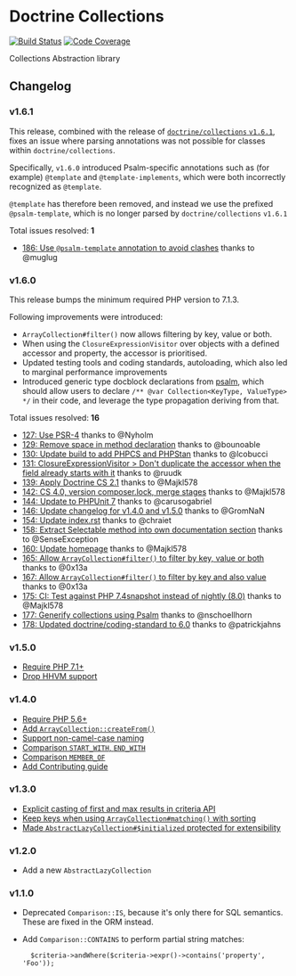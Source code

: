 # Doctrine Collections

[![Build Status](https://github.com/doctrine/collections/workflows/Continuous%20Integration/badge.svg)](https://github.com/doctrine/collections/actions)
[![Code Coverage](https://codecov.io/gh/doctrine/collections/branch/master/graph/badge.svg)](https://codecov.io/gh/doctrine/collections/branch/master)

Collections Abstraction library

## Changelog

### v1.6.1

This release, combined with the release of [`doctrine/collections` `v1.6.1`](https://github.com/doctrine/collections/releases/tag/v1.6.1),
fixes an issue where parsing annotations was not possible
for classes within `doctrine/collections`.

Specifically, `v1.6.0` introduced Psalm-specific annotations
such as (for example) `@template` and `@template-implements`,
which were both incorrectly recognized as `@template`.

`@template` has therefore been removed, and instead we use
the prefixed `@psalm-template`, which is no longer parsed
by `doctrine/collections` `v1.6.1`

Total issues resolved: **1**

- [186: Use `@psalm-template` annotation to avoid clashes](https://github.com/doctrine/collections/pull/186) thanks to @muglug

### v1.6.0

This release bumps the minimum required PHP version to 7.1.3.

Following improvements were introduced:

 * `ArrayCollection#filter()` now allows filtering by key, value or both.
 * When using the `ClosureExpressionVisitor` over objects with a defined
   accessor and property, the accessor is prioritised.
 * Updated testing tools and coding standards, autoloading, which also
   led to marginal performance improvements
 * Introduced generic type docblock declarations from [psalm](https://github.com/vimeo/psalm),
   which should allow users to declare `/** @var Collection<KeyType, ValueType> */`
   in their code, and leverage the type propagation deriving from that.

Total issues resolved: **16**

- [127: Use PSR-4](https://github.com/doctrine/collections/pull/127) thanks to @Nyholm
- [129: Remove space in method declaration](https://github.com/doctrine/collections/pull/129) thanks to @bounoable
- [130: Update build to add PHPCS and PHPStan](https://github.com/doctrine/collections/pull/130) thanks to @lcobucci
- [131: ClosureExpressionVisitor &gt; Don't duplicate the accessor when the field already starts with it](https://github.com/doctrine/collections/pull/131) thanks to @ruudk
- [139: Apply Doctrine CS 2.1](https://github.com/doctrine/collections/pull/139) thanks to @Majkl578
- [142: CS 4.0, version composer.lock, merge stages](https://github.com/doctrine/collections/pull/142) thanks to @Majkl578
- [144: Update to PHPUnit 7](https://github.com/doctrine/collections/pull/144) thanks to @carusogabriel
- [146: Update changelog for v1.4.0 and v1.5.0](https://github.com/doctrine/collections/pull/146) thanks to @GromNaN
- [154: Update index.rst](https://github.com/doctrine/collections/pull/154) thanks to @chraiet
- [158: Extract Selectable method into own documentation section](https://github.com/doctrine/collections/pull/158) thanks to @SenseException
- [160: Update homepage](https://github.com/doctrine/collections/pull/160) thanks to @Majkl578
- [165: Allow `ArrayCollection#filter()` to filter by key, value or both](https://github.com/doctrine/collections/issues/165) thanks to @0x13a
- [167: Allow `ArrayCollection#filter()` to filter by key and also value](https://github.com/doctrine/collections/pull/167) thanks to @0x13a
- [175: CI: Test against PHP 7.4snapshot instead of nightly (8.0)](https://github.com/doctrine/collections/pull/175) thanks to @Majkl578
- [177: Generify collections using Psalm](https://github.com/doctrine/collections/pull/177) thanks to @nschoellhorn
- [178: Updated doctrine/coding-standard to 6.0](https://github.com/doctrine/collections/pull/178) thanks to @patrickjahns

### v1.5.0

* [Require PHP 7.1+](https://github.com/doctrine/collections/pull/105)
* [Drop HHVM support](https://github.com/doctrine/collections/pull/118)

### v1.4.0

* [Require PHP 5.6+](https://github.com/doctrine/collections/pull/105)
* [Add `ArrayCollection::createFrom()`](https://github.com/doctrine/collections/pull/91)
* [Support non-camel-case naming](https://github.com/doctrine/collections/pull/57)
* [Comparison `START_WITH`, `END_WITH`](https://github.com/doctrine/collections/pull/78)
* [Comparison `MEMBER_OF`](https://github.com/doctrine/collections/pull/66)
* [Add Contributing guide](https://github.com/doctrine/collections/pull/103)

### v1.3.0

* [Explicit casting of first and max results in criteria API](https://github.com/doctrine/collections/pull/26)
* [Keep keys when using `ArrayCollection#matching()` with sorting](https://github.com/doctrine/collections/pull/49)
* [Made `AbstractLazyCollection#$initialized` protected for extensibility](https://github.com/doctrine/collections/pull/52)

### v1.2.0

* Add a new ``AbstractLazyCollection``

### v1.1.0

* Deprecated ``Comparison::IS``, because it's only there for SQL semantics.
  These are fixed in the ORM instead.
* Add ``Comparison::CONTAINS`` to perform partial string matches:

        $criteria->andWhere($criteria->expr()->contains('property', 'Foo'));
